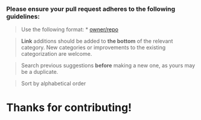 ### Please ensure your pull request adheres to the following guidelines:

>Use the following format: * [owner/repo](link)

>**Link** additions should be added to **the bottom** of the relevant category.
 New categories or improvements to the existing categorization are welcome.

>Search previous suggestions **before** making a new one, as yours may be a duplicate.

>Sort by alphabetical order

# Thanks for contributing!
